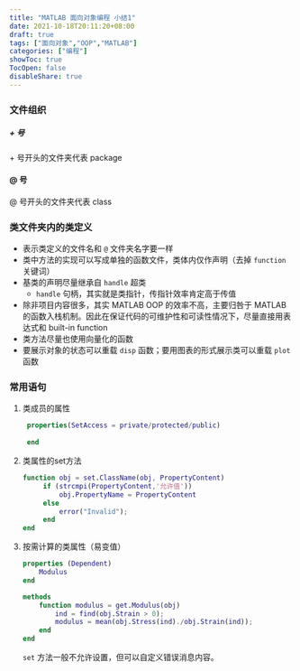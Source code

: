 ```yaml
---
title: "MATLAB 面向对象编程 小结1"
date: 2021-10-18T20:11:20+08:00
draft: true
tags: ["面向对象","OOP","MATLAB"]
categories: ["编程"]
showToc: true
TocOpen: false
disableShare: true
---
```


### 文件组织

##### \+ 号

\+ 号开头的文件夹代表 package

#### @ 号

@ 号开头的文件夹代表 class

### 类文件夹内的类定义

- 表示类定义的文件名和 `@` 文件夹名字要一样
- 类中方法的实现可以写成单独的函数文件，类体内仅作声明（去掉 `function` 关键词）
- 基类的声明尽量继承自 `handle` 超类
  - `handle` 句柄，其实就是类指针，传指针效率肯定高于传值
- 除非项目内容很多，其实 MATLAB OOP 的效率不高，主要归咎于 MATLAB 的函数入栈机制。因此在保证代码的可维护性和可读性情况下，尽量直接用表达式和 built-in function
- 类方法尽量也使用向量化的函数
- 要展示对象的状态可以重载 `disp` 函数；要用图表的形式展示类可以重载 `plot` 函数


### 常用语句
1. 类成员的属性
   ```matlab
    properties(SetAccess = private/protected/public)
         
    end
   ```
2. 类属性的set方法
   ```m
   function obj = set.ClassName(obj, PropertyContent)
        if (strcmpi(PropertyContent,'允许值'))
            obj.PropertyName = PropertyContent
        else
            error("Invalid");
        end
   end
   ```

3. 按需计算的类属性（易变值）
    ```matlab
    properties (Dependent)
        Modulus
    end

    methods
        function modulus = get.Modulus(obj)
            ind = find(obj.Strain > 0);
            modulus = mean(obj.Stress(ind)./obj.Strain(ind));
        end
    end
    ```
    `set` 方法一般不允许设置，但可以自定义错误消息内容。
